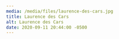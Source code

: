 ```yaml
---
media: /media/files/laurence-des-cars.jpg
title: Laurence des Cars
alt: Laurence des Cars
date: 2020-09-11 20:44:00 -0500
---
```

